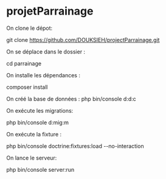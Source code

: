 # projetParrainage

On clone le dépot:

git clone https://github.com/DOUKSIEH/projectParrainage.git

 On se déplace dans le dossier :
 
cd parrainage

On installe les dépendances :

composer install

 On créé la base de données :
php bin/console d:d:c

On exécute les migrations:

php bin/console d:mig:m

On exécute la fixture :

php bin/console doctrine:fixtures:load --no-interaction

On lance le serveur:

php bin/console server:run

